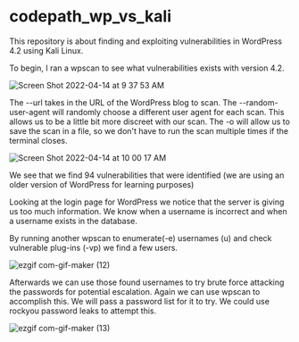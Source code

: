 # codepath_wp_vs_kali

This repository is about finding and exploiting vulnerabilities in WordPress 4.2 using Kali Linux.

To begin, I ran a wpscan to see what vulnerabilities exists with version 4.2.

![Screen Shot 2022-04-14 at 9 37 53 AM](https://user-images.githubusercontent.com/76822904/163402506-ea6f35ed-3df7-4a19-8aa8-eb39e01c9c23.png)

The --url takes in the URL of the WordPress blog to scan. The --random-user-agent will randomly choose a different user agent for each scan. This allows us to be a little bit more discreet with our scan. The -o will allow us to save the scan in a file, so we don't have to run the scan multiple times if the terminal closes.

![Screen Shot 2022-04-14 at 10 00 17 AM](https://user-images.githubusercontent.com/76822904/163406775-688da73b-bff2-4244-ab8b-777cb24855e5.png)

We see that we find 94 vulnerabilities that were identified (we are using an older version of WordPress for learning purposes)

Looking at the login page for WordPress we notice that the server is giving us too much information. We know when a username is incorrect and when a username exists in the database.

By running another wpscan to enumerate(-e) usernames (u) and check vulnerable plug-ins (-vp) we find a few users.

![ezgif com-gif-maker (12)](https://user-images.githubusercontent.com/76822904/163634276-71131bab-3b0c-4e40-9b67-f3c3a798e278.gif)

Afterwards we can use those found usernames to try brute force attacking the passwords for potential escalation. Again we can use wpscan to accomplish this. We will pass a password list for it to try. We could use rockyou password leaks to attempt this.

![ezgif com-gif-maker (13)](https://user-images.githubusercontent.com/76822904/163634653-d7305490-4e75-43bf-b126-c597cecdd1ef.gif)


